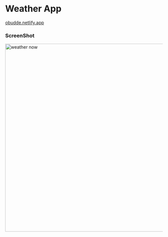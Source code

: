 # Weather App

[obudde.netlify.app](obudde.netlify.app)


### ScreenShot

<img src="https://user-images.githubusercontent.com/59878203/169684769-6c5154cb-948b-494c-8275-7b2a35779923.png" alt="weather now" width="600" />

